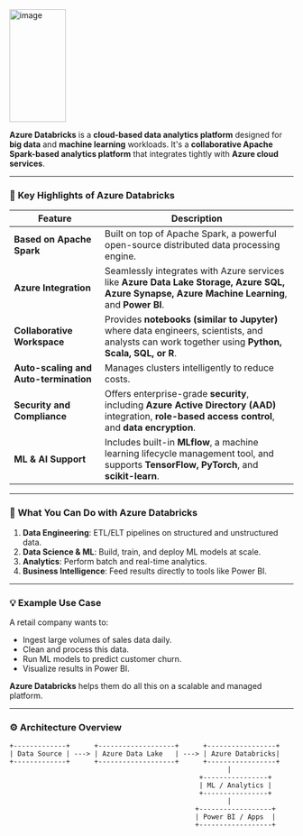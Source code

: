 <img width="100" height="200" alt="image" src="https://github.com/user-attachments/assets/b43a7952-41f4-4fa6-9993-58322ed65e52" />


**Azure Databricks** is a **cloud-based data analytics platform** designed for **big data** and **machine learning** workloads. It's a **collaborative Apache Spark-based analytics platform** that integrates tightly with **Azure cloud services**.

---

### 🔷 **Key Highlights of Azure Databricks**

| Feature                               | Description                                                                                                                                           |
| ------------------------------------- | ----------------------------------------------------------------------------------------------------------------------------------------------------- |
| **Based on Apache Spark**             | Built on top of Apache Spark, a powerful open-source distributed data processing engine.                                                              |
| **Azure Integration**                 | Seamlessly integrates with Azure services like **Azure Data Lake Storage, Azure SQL, Azure Synapse, Azure Machine Learning**, and **Power BI**.       |
| **Collaborative Workspace**           | Provides **notebooks (similar to Jupyter)** where data engineers, scientists, and analysts can work together using **Python, Scala, SQL, or R**.      |
| **Auto-scaling and Auto-termination** | Manages clusters intelligently to reduce costs.                                                                                                       |
| **Security and Compliance**           | Offers enterprise-grade **security**, including **Azure Active Directory (AAD)** integration, **role-based access control**, and **data encryption**. |
| **ML & AI Support**                   | Includes built-in **MLflow**, a machine learning lifecycle management tool, and supports **TensorFlow, PyTorch**, and **scikit-learn**.               |

---

### 🔨 **What You Can Do with Azure Databricks**

1. **Data Engineering**: ETL/ELT pipelines on structured and unstructured data.
2. **Data Science & ML**: Build, train, and deploy ML models at scale.
3. **Analytics**: Perform batch and real-time analytics.
4. **Business Intelligence**: Feed results directly to tools like Power BI.

---

### 💡 **Example Use Case**

A retail company wants to:

* Ingest large volumes of sales data daily.
* Clean and process this data.
* Run ML models to predict customer churn.
* Visualize results in Power BI.

**Azure Databricks** helps them do all this on a scalable and managed platform.

---

### ⚙️ **Architecture Overview**

```text
+-------------+      +-------------------+      +-----------------+
| Data Source | ---> | Azure Data Lake   | ---> | Azure Databricks|
+-------------+      +-------------------+      +-----------------+
                                                      |
                                               +----------------+
                                               | ML / Analytics |
                                               +----------------+
                                                      |
                                              +------------------+
                                              | Power BI / Apps  |
                                              +------------------+
```
